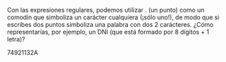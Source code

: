 Con las expresiones regulares, podemos utilizar . (un punto) como un comodín que simboliza un carácter cualquiera (¡sólo uno!), de modo que si escribes dos puntos simboliza una palabra con dos 2 carácteres. ¿Cómo representarías, por ejemplo, un DNI (que está formado por 8 dígitos + 1 letra)?

74921132A
